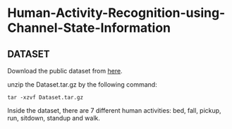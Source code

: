 # Human-Activity-Recognition-using-Channel-State-Information
## DATASET
Download the public dataset from [here](https://drive.google.com/file/d/19uH0_z1MBLtmMLh8L4BlNA0w-XAFKipM/view?usp=sharing).

unzip the Dataset.tar.gz by the following command:

``` tar -xzvf Dataset.tar.gz ```

Inside the dataset, there are 7 different human activities: bed, fall, pickup, run, sitdown, standup and walk.
